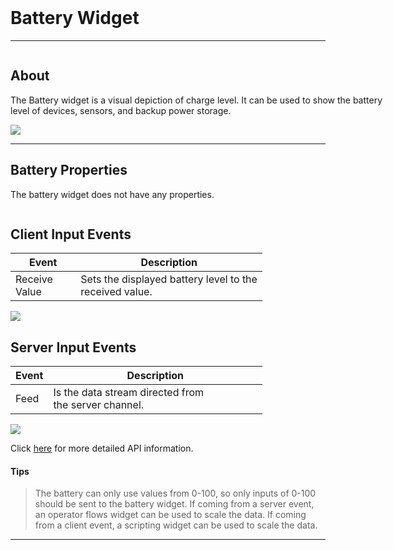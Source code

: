<!-- Battery Widget Help Markdown -->
<link rel="stylesheet" type="text/css" media="all" href="/help/markdown_styles.css"/>
<br>

# Battery Widget

___
<div class="column-container">
<div class="column row-container" style="width:120%">


## About
The Battery widget is a visual depiction of charge level. It can be used to show the battery level of devices, sensors, and backup power storage. 


</div>

<div class="column row-container">
<img src="/images/help/battery/battery.png">
</div>
</div>

___

## Battery Properties

The battery widget does not have any properties.

<div class="column-container">
<div class="column row-container" style="width:80%;">

## Client Input Events
| Event | Description |
| ----- | ----------- |
| Receive Value | Sets the displayed battery level to the received value. |

</div>
<div class="column row-container">
<img src="/images/help/battery/battery_client_input.png">
</div>
</div>

<div class="column-container">
<div class="column row-container" style="width:80%;">

## Server Input Events
| Event | Description |
| ----- | ----------- |
| Feed | Is the data stream directed from the server channel. |

</div>
<div class="column row-container">
<img src="/images/help/battery/battery_server_input.png">
</div>
</div>

Click [here](http:www.google.com "API Info") for more detailed API information.

#### Tips
>The battery can only use values from 0-100, so only inputs of 0-100 should be sent to the battery widget. If coming from a server event, an operator flows widget can be used to scale the data. If coming from a client event, a scripting widget can be used to scale the data.

---